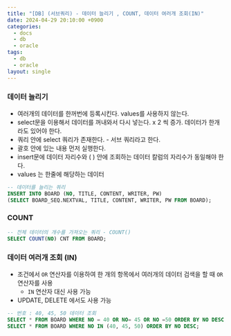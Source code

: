 ```yaml
---
title: "[DB] (서브쿼리) - 데이터 늘리기 , COUNT, 데이터 여러개 조회(IN)"
date: 2024-04-29 20:10:00 +0900
categories:
  - docs
  - db
  - oracle
tags:
  - db
  - oracle
layout: single
---
```


### 데이터 늘리기
- 여러개의 데이터를 한꺼번에 등록시킨다. values를 사용하지 않는다.
- select문을 이용해서 데이터를 꺼내와서 다시 넣는다. x 2 씩 증가. 데이터가 한개라도 있어야 한다.
- 쿼리 안에 select 쿼리가 존재한다. - 서브 쿼리라고 한다.
- 괄호 안에 있는 내용 먼저 실행한다.
- insert문에 데이터 자리수와 ( ) 안에 조회하는 데이터 칼럼의 자리수가 동일해야 한다.
- values 는 한줄에 해당하는 데이터
```sql
-- 데이터를 늘리는 쿼리
INSERT INTO BOARD (NO, TITLE, CONTENT, WRITER, PW)
(SELECT BOARD_SEQ.NEXTVAL, TITLE, CONTENT, WRITER, PW FROM BOARD);
```

### COUNT
```sql
-- 전체 데이터의 개수를 가져오는 쿼리 - COUNT()
SELECT COUNT(NO) CNT FROM BOARD;
```

### 데이터 여러개 조회 (IN)
- 조건에서 `OR` 연산자를 이용하여 한 개의 항목에서 여러개의 데이터 검색을 할 때 `OR` 연산자를 사용
  - `IN` 연산자 대신 사용 가능
- UPDATE, DELETE 에서도 사용 가능

```sql
-- 번호 : 40, 45, 50 데이터 조회
SELECT * FROM BOARD WHERE NO = 40 OR NO= 45 OR NO =50 ORDER BY NO DESC;
SELECT * FROM BOARD WHERE NO IN (40, 45, 50) ORDER BY NO DESC;
```